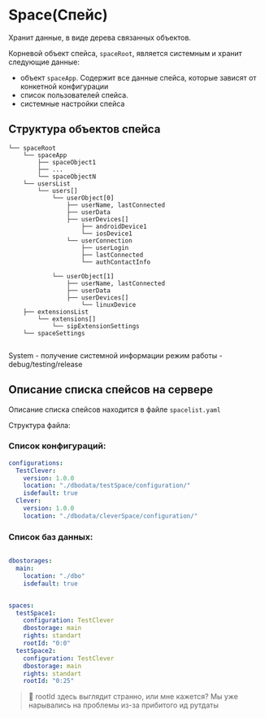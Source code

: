 # Space(Спейс) 

Хранит данные, в виде дерева связанных объектов.

Корневой объект спейса, `spaceRoot`, является системным и хранит следующие данные:

- объект `spaceApp`. Содержит все данные спейса, которые зависят от конкетной конфигурации
- список пользователей спейса. 
- системные настройки спейса

## Структура объектов спейса

```
└── spaceRoot
    └── spaceApp                                
        ├── spaceObject1
        ├── ...
        └── spaceObjectN
    └── usersList
        └── users[]
            └── userObject[0]
                ├── userName, lastConnected
                ├── userData                    
                ├── userDevices[]
                    ├── androidDevice1
                    └── iosDevice1
                └── userConnection
                    ├── userLogin
                    ├── lastConnected
                    └── authContactInfo

            └── userObject[1]
                ├── userName, lastConnected
                ├── userData                    
                ├── userDevices[]
                    └── linuxDevice
    ├── extensionsList
        └── extensions[]
            └── sipExtensionSettings
    └── spaceSettings


```
System - получение системной информации
режим работы - debug/testing/release


## Описание списка спейсов на сервере

Описание списка спейсов находится в файле `spacelist.yaml`


Структура файла:

### Список конфигураций:


```YAML
configurations:
  TestClever:
    version: 1.0.0
    location: "./dbodata/testSpace/configuration/"
    isdefault: true
  Clever:
    version: 1.0.0
    location: "./dbodata/cleverSpace/configuration/"
```

### Список баз данных:

```YAML

dbostorages:
  main:
    location: "./dbo"
    isdefault: true

```


```YAML

spaces:
  testSpace1:
    configuration: TestClever
    dbostorage: main
    rights: standart
    rootId: "0:0"
  testSpace2:
    configuration: TestClever
    dbostorage: main
    rights: standart
    rootId: "0:25"
```


> :do_not_litter: rootId здесь выглядит странно, или мне кажется? Мы уже нарывались на проблемы из-за прибитого ид рутдаты